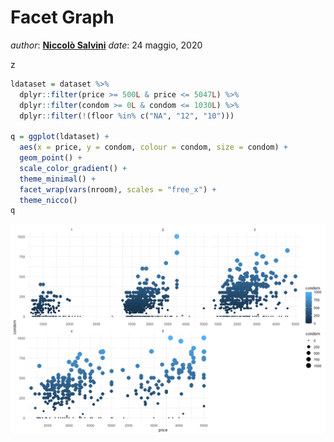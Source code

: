 Facet Graph
================

*author*: **[Niccolò Salvini](https://niccolosalvini.netlify.app/)**
*date*: 24 maggio, 2020

z

<p align="center">

``` r
ldataset = dataset %>%
  dplyr::filter(price >= 500L & price <= 5047L) %>%
  dplyr::filter(condom >= 0L & condom <= 1030L) %>%
  dplyr::filter(!(floor %in% c("NA", "12", "10")))

q = ggplot(ldataset) +
  aes(x = price, y = condom, colour = condom, size = condom) +
  geom_point() +
  scale_color_gradient() +
  theme_minimal() +
  facet_wrap(vars(nroom), scales = "free_x") +
  theme_nicco()
q
```

![](imgOut/Jittered_Box_Plot-1.png)<!-- -->

</p>
